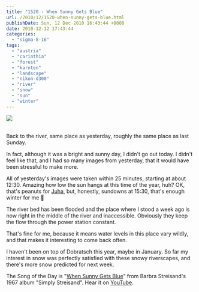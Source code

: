 ```yaml
---
title: "1520 - When Sunny Gets Blue"
url: /2010/12/1520-when-sunny-gets-blue.html
publishDate: Sun, 12 Dec 2010 16:43:44 +0000
date: 2010-12-12 17:43:44
categories: 
  - "sigma-8-16"
tags: 
  - "austria"
  - "carinthia"
  - "forest"
  - "karnten"
  - "landscape"
  - "nikon-d300"
  - "river"
  - "snow"
  - "sun"
  - "winter"
---
```

<div class="container">
<div class="center"><a target="_blank" href="https://d25zfm9zpd7gm5.cloudfront.net/1200x1200/2010/20101211_125126_ps.jpg"><img src="https://d25zfm9zpd7gm5.cloudfront.net/0600x0600/2010/20101211_125126_ps.jpg" /></a></div>
</div>
<br />

Back to the river, same place as yesterday, roughly the same place as last Sunday.

<a target="_blank" href="https://d25zfm9zpd7gm5.cloudfront.net/1200x1200/2010/20101211_123226_ps.jpg"><img style="margin: 0pt 10px 0pt 0px; float: left;" src="https://d25zfm9zpd7gm5.cloudfront.net/0150x0150/2010/20101211_123226_ps.jpg" alt="" border="0" /></a> In fact, although it was a bright and sunny day, I didn't go out today. I didn't feel like that, and I had so many images from yesterday, that it would have been stressful to make more.

<a target="_blank" href="https://d25zfm9zpd7gm5.cloudfront.net/1200x1200/2010/20101211_125357_ps.jpg"><img style="margin: 0pt 0px 0pt 10px; float: right;" src="https://d25zfm9zpd7gm5.cloudfront.net/0150x0150/2010/20101211_125357_ps.jpg" alt="" border="0" /></a> All of yesterday's images were taken within 25 minutes, starting at about 12:30. Amazing how low the sun hangs at this time of the year, huh? OK, that's peanuts for <a target="_blank" href="http://lightscrape.blogspot.com/">Juha</a>, but, honestly, sundowns at 15:30, that's enough winter for me 🙂

The river bed has been flooded and the place where I stood a week ago is now right in the middle of the river and  inaccessible. Obviously they keep the flow through the power station constant. 

<a target="_blank" href="https://d25zfm9zpd7gm5.cloudfront.net/1200x1200/2010/20101211_122910_ps.jpg"><img style="margin: 0pt 10px 0pt 0px; float: left;" src="https://d25zfm9zpd7gm5.cloudfront.net/0150x0150/2010/20101211_122910_ps.jpg" alt="" border="0" /></a> That's fine for me, because it means water levels in this place vary wildly, and that makes it interesting to come back often.

 I haven't been on top of Dobratsch this year, maybe in January. So far my interest in snow was perfectly satisfied with these snowy riverscapes, and there's more snow predicted for next week.

The Song of the Day is "<a target="_blank" href="http://www.lyricsmode.com/lyrics/b/barbra_streisand/when_sunny_gets_blue.html">When Sunny Gets Blue</a>" from Barbra Streisand's 1967 album "Simply Streisand". Hear it on <a target="_blank" href="http://www.youtube.com/watch?v=g-sd7YrfLxs">YouTube</a>.
